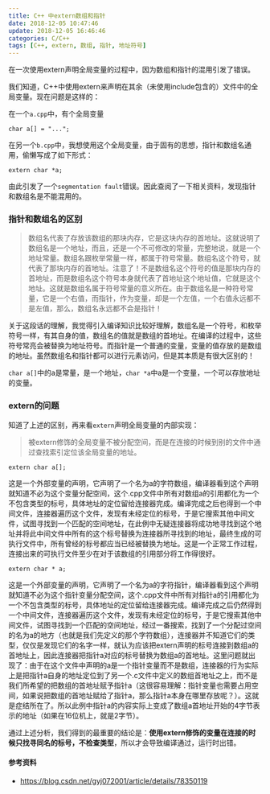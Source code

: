 ```yaml
---
title: C++ 中extern数组和指针
date: 2018-12-05 10:47:46
update: 2018-12-05 16:46:46
categories: C/C++
tags: [C++, extern, 数组, 指针, 地址符号]
---
```


在一次使用extern声明全局变量的过程中，因为数组和指针的混用引发了错误。

<!--more-->

我们知道，C++中使用extern来声明在其余（未使用include包含的）文件中的全局变量。现在问题是这样的：

在一个`a.cpp`中，有个全局变量
```
char a[] = "...";
```

在另一个`b.cpp`中，我想使用这个全局变量，由于固有的思想，指针和数组名通用，偷懒写成了如下形式：
```
extern char *a;
```

由此引发了一个`segmentation fault`错误。因此查阅了一下相关资料，发现指针和数组名是不能混用的。

### 指针和数组名的区别

> 数组名代表了存放该数组的那块内存，它是这块内存的首地址。这就说明了数组名是一个地址，而且，还是一个不可修改的常量，完整地说，就是一个地址常量。数组名跟枚举常量一样，都属于符号常量。数组名这个符号，就代表了那块内存的首地址。注意了！不是数组名这个符号的值是那块内存的首地址，而是数组名这个符号本身就代表了首地址这个地址值，它就是这个地址。这就是数组名属于符号常量的意义所在。由于数组名是一种符号常量，它是一个右值，而指针，作为变量，却是一个左值，一个右值永远都不是左值，那么，数组名永远都不会是指针！

关于这段话的理解，我觉得引入编译知识比较好理解，数组名是一个符号，和枚举符号一样，有其自身的值，数组名的值就是数组的首地址。在编译的过程中，这些符号常亮会被替换为地址符号。而指针是一个普通的变量，变量的值存放的是数组的地址。虽然数组名和指针都可以进行元素访问，但是其本质是有很大区别的！

`char a[]`中的a是常量，是一个地址，`char *a`中a是一个变量，一个可以存放地址的变量。

### extern的问题

知道了上述的区别，再来看`extern`声明全局变量的内部实现：

> 被extern修饰的全局变量不被分配空间，而是在连接的时候到别的文件中通过查找索引定位该全局变量的地址。

```
extern char a[];
```

这是一个外部变量的声明，它声明了一个名为a的字符数组，编译器看到这个声明就知道不必为这个变量分配空间，这个.cpp文件中所有对数组a的引用都化为一个不包含类型的标号，具体地址的定位留给连接器完成。编译完成之后也得到一个中间文件，连接器遍历这个文件，发现有未经定位的标号，于是它搜索其他中间文件，试图寻找到一个匹配的空间地址，在此例中无疑连接器将成功地寻找到这个地址并将此中间文件中所有的这个标号替换为连接器所寻找到的地址，最终生成的可执行文件中，所有曾经的标号都应当已经被替换为地址。这是一个正常工作过程，连接出来的可执行文件至少在对于该数组的引用部分将工作得很好。

```
extern char * a;
```

这是一个外部变量的声明，它声明了一个名为a的字符指针，编译器看到这个声明就知道不必为这个指针变量分配空间，这个.cpp文件中所有对指针a的引用都化为一个不包含类型的标号，具体地址的定位留给连接器完成。编译完成之后仍然得到一个中间文件，连接器遍历这个文件，发现有未经定位的标号，于是它搜索其他中间文件，试图寻找到一个匹配的空间地址，经过一番搜索，找到了一个分配过空间的名为a的地方（也就是我们先定义的那个字符数组），连接器并不知道它们的类型，仅仅是发现它们的名字一样，就认为应该把extern声明的标号连接到数组a的首地址上，因此连接器把指针a对应的标号替换为数组a的首地址。这里问题就出现了：由于在这个文件中声明的a是一个指针变量而不是数组，连接器的行为实际上是把指针a自身的地址定位到了另一个.c文件中定义的数组首地址之上，而不是我们所希望的把数组的首地址赋予指针a（这很容易理解：指针变量也需要占用空间，如果说把数组的首地址赋给了指针a，那么指针a本身在哪里存放呢？）。这就是症结所在了。所以此例中指针a的内容实际上变成了数组a首地址开始的4字节表示的地址（如果在16位机上，就是2字节）。

通过上述分析，我们得到的最重要的结论是：**使用extern修饰的变量在连接的时候只找寻同名的标号，不检查类型**，所以才会导致编译通过，运行时出错。

#### 参考资料

* https://blog.csdn.net/gyj072001/article/details/78350119